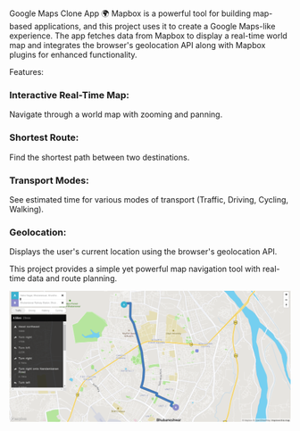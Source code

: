 
Google Maps Clone App 🌍
Mapbox is a powerful tool for building map-based applications, and this project uses it to create a Google Maps-like experience. The app fetches data from Mapbox to display a real-time world map and integrates the browser's geolocation API along with Mapbox plugins for enhanced functionality.

Features:
### Interactive Real-Time Map: 
Navigate through a world map with zooming and panning.
### Shortest Route: 
Find the shortest path between two destinations.
### Transport Modes: 
See estimated time for various modes of transport (Traffic, Driving, Cycling, Walking).
### Geolocation: 
Displays the user's current location using the browser's geolocation API.

This project provides a simple yet powerful map navigation tool with real-time data and route planning.

<img src="https://github.com/Subhampreet/Google-Map-Clone/blob/main/media/header-1.png" >
